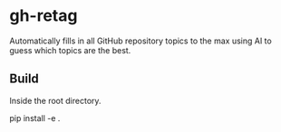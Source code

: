 # gh-retag

Automatically fills in all GitHub repository topics to the max using AI to guess which topics are the best.


## Build

Inside the root directory.

pip install -e .